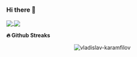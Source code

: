 ### Hi there 👋

<a href="https://github-readme-stats.vercel.app/api?username=vladislav-karamfilov&count_private=true&show_icons=true&theme=tokyonight">
  <img align="center" src="https://github-readme-stats.vercel.app/api?username=vladislav-karamfilov&bg_color=30,e96443,904e95&title_color=fff&text_color=fff" />
</a>

<a href="https://github.com/vladislav-karamfilov">
  <img align="center" src="https://github-readme-stats.vercel.app/api/top-langs/?username=vladislav-karamfilov&bg_color=30,e96443,904e95&title_color=fff&text_color=fff" />
</a>

<b>🔥 Github Streaks</b>
<p align="center">
  <img src="https://github-readme-streak-stats.herokuapp.com/?user=vladislav-karamfilov&theme=tokyonight&hide_border=true&stroke=0000&background=0D1117&ring=e05397&fire=e05397&currStreakLabel=e05397&bg_color=30,e96443,904e95&title_color=fff&text_color=fff" alt="vladislav-karamfilov" />
</p>
